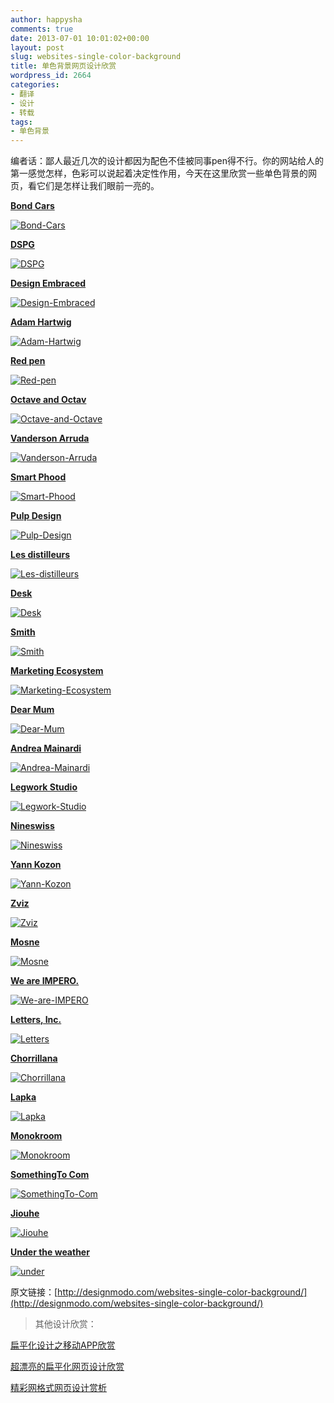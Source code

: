 ```yaml
---
author: happysha
comments: true
date: 2013-07-01 10:01:02+00:00
layout: post
slug: websites-single-color-background
title: 单色背景网页设计欣赏
wordpress_id: 2664
categories:
- 翻译
- 设计
- 转载
tags:
- 单色背景
---
```


编者话：鄙人最近几次的设计都因为配色不佳被同事pen得不行。你的网站给人的第一感觉怎样，色彩可以说起着决定性作用，今天在这里欣赏一些单色背景的网页，看它们是怎样让我们眼前一亮的。

[**Bond Cars**](http://www.evanshalshaw.com/bondcars)

[![Bond-Cars](/wp-content/uploads/2013/07/Bond-Cars.jpg)](http://www.evanshalshaw.com/bondcars)

[**DSPG**](http://dspg.sg/home)

[![DSPG](/wp-content/uploads/2013/07/DSPG.jpg)](http://dspg.sg/home)

[**Design Embraced**](http://www.designembraced.com/)

[![Design-Embraced](/wp-content/uploads/2013/07/Design-Embraced.jpg)](http://www.designembraced.com/)

[**Adam Hartwig**](http://www.adamhartwig.co.uk/)

[![Adam-Hartwig](/wp-content/uploads/2013/07/Adam-Hartwig.jpg)](http://www.adamhartwig.co.uk/)

[**Red pen**](http://redpen.io/)

[![Red-pen](/wp-content/uploads/2013/07/Red-pen.jpg)](http://redpen.io/)

[**Octave and Octav**](http://www.octaveoctave.com/jobs)

[![Octave-and-Octave](/wp-content/uploads/2013/07/Octave-and-Octave.jpg)](http://www.octaveoctave.com/jobs)

[**Vanderson Arruda**](http://www.vanderson.com.br/)

[![Vanderson-Arruda](/wp-content/uploads/2013/07/Vanderson-Arruda.jpg)](http://www.vanderson.com.br/)

**[Smart Phood](http://smartphood.it/)**

[![Smart-Phood](/wp-content/uploads/2013/07/Smart-Phood.jpg)](http://smartphood.it/)

[**Pulp Design**](http://www.pulpdesign.it/)

[![Pulp-Design](/wp-content/uploads/2013/07/Pulp-Design.jpg)](http://www.pulpdesign.it/)

[**Les distilleurs**](http://www.lesdistilleurs.fr/)

[![Les-distilleurs](/wp-content/uploads/2013/07/Les-distilleurs.jpg)](http://www.lesdistilleurs.fr/)

[**Desk**](http://www.desk.com/customer-service/how-to-improve-customer-service)

[![Desk](/wp-content/uploads/2013/07/Desk.jpg)](http://www.desk.com/customer-service/how-to-improve-customer-service)

[**Smith**](http://www.justsmith.com/)

[![Smith](/wp-content/uploads/2013/07/Smith.jpg)](http://www.justsmith.com/)

[**Marketing Ecosystem**](http://www.colorsofmarketing.com/#direct-marketing)

[![Marketing-Ecosystem](/wp-content/uploads/2013/07/Marketing-Ecosystem.jpg)](http://www.colorsofmarketing.com/#direct-marketing)

[**Dear Mum**](http://www.dearmum.org/)

[![Dear-Mum](/wp-content/uploads/2013/07/Dear-Mum.jpg)](http://www.dearmum.org/)

[**Andrea Mainardi**](http://www.officinacucina.com/)

[![Andrea-Mainardi](/wp-content/uploads/2013/07/Andrea-Mainardi.jpg)](http://www.officinacucina.com/)

[**Legwork Studio**](http://www.legworkstudio.com/)

[![Legwork-Studio](/wp-content/uploads/2013/07/Legwork-Studio.jpg)](http://www.legworkstudio.com/)

[**Nineswiss**](http://www.nineswiss.com/)

[![Nineswiss](/wp-content/uploads/2013/07/Nineswiss.jpg)](http://www.nineswiss.com/)

[**Yann Kozon**](http://www.yannkozon.com/)

[![Yann-Kozon](/wp-content/uploads/2013/07/Yann-Kozon.jpg)](http://www.yannkozon.com/)

[**Zviz**](http://www.zviz.net/)

[![Zviz](/wp-content/uploads/2013/07/Zviz.jpg)](http://www.zviz.net/)

[**Mosne**](http://www.mosne.it/)

[![Mosne](/wp-content/uploads/2013/07/Mosne.jpg)](http://www.mosne.it/)

[**We are IMPERO.**](http://weareimpero.com/)

[![We-are-IMPERO](/wp-content/uploads/2013/07/We-are-IMPERO.jpg)](http://weareimpero.com/)

[**Letters, Inc.**](http://letters-inc.jp/)

[![Letters](/wp-content/uploads/2013/07/Letters.jpg)](http://letters-inc.jp/)

[**Chorrillana**](http://chorrillana.cl/)

[![Chorrillana](/wp-content/uploads/2013/07/Chorrillana.jpg)](http://chorrillana.cl/)

[**Lapka**](https://mylapka.com/)

[![Lapka](/wp-content/uploads/2013/07/Lapka.jpg)](https://mylapka.com/)

[**Monokroom**](http://www.monokroom.com/)

[![Monokroom](/wp-content/uploads/2013/07/Monokroom.jpg)](http://www.monokroom.com/)

**[SomethingTo Com](http://www.somethingto.com/)**

[![SomethingTo-Com](/wp-content/uploads/2013/07/SomethingTo-Com.jpg)](http://www.somethingto.com/)

**[Jiouhe](http://jiouhe.com/)**

[![Jiouhe](/wp-content/uploads/2013/07/Jiouhe.jpg)](http://jiouhe.com/)

**[Under the weather](http://undertheweather.eu/)**

[![under](/wp-content/uploads/2013/07/under.jpg)](http://undertheweather.eu/)

原文链接：[http://designmodo.com/websites-single-color-background/](http://designmodo.com/websites-single-color-background/)


> 其他设计欣赏：

[扁平化设计之移动APP欣赏](http://www.1z1b.com/one-blog-a-week/flat-design-mobile-apps/)

[超漂亮的扁平化网页设计欣赏](http://www.1z1b.com/design/flat-design-examples/)

[精彩网格式网页设计赏析](http://www.1z1b.com/design/grid-website-designs/)
